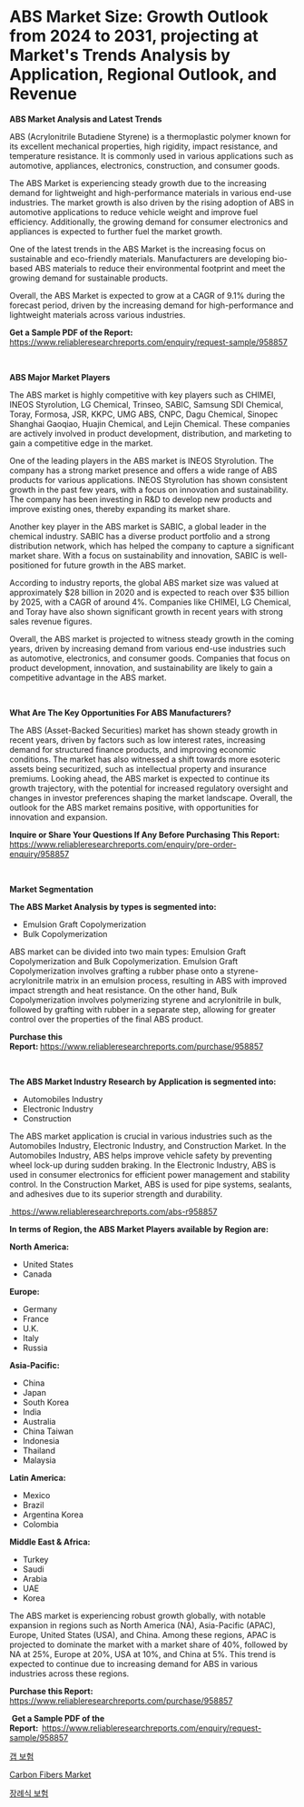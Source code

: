 <p><h1>ABS Market Size: Growth Outlook from 2024 to 2031, projecting at Market's Trends Analysis by Application, Regional Outlook, and Revenue</h1></p><p><strong>ABS Market Analysis and Latest Trends</strong></p>
<p><p>ABS (Acrylonitrile Butadiene Styrene) is a thermoplastic polymer known for its excellent mechanical properties, high rigidity, impact resistance, and temperature resistance. It is commonly used in various applications such as automotive, appliances, electronics, construction, and consumer goods.</p><p>The ABS Market is experiencing steady growth due to the increasing demand for lightweight and high-performance materials in various end-use industries. The market growth is also driven by the rising adoption of ABS in automotive applications to reduce vehicle weight and improve fuel efficiency. Additionally, the growing demand for consumer electronics and appliances is expected to further fuel the market growth.</p><p>One of the latest trends in the ABS Market is the increasing focus on sustainable and eco-friendly materials. Manufacturers are developing bio-based ABS materials to reduce their environmental footprint and meet the growing demand for sustainable products.</p><p>Overall, the ABS Market is expected to grow at a CAGR of 9.1% during the forecast period, driven by the increasing demand for high-performance and lightweight materials across various industries.</p></p>
<p><strong>Get a Sample PDF of the Report:&nbsp;</strong> <a href="https://www.reliableresearchreports.com/enquiry/request-sample/958857">https://www.reliableresearchreports.com/enquiry/request-sample/958857</a></p>
<p>&nbsp;</p>
<p><strong>ABS Major Market Players</strong></p>
<p><p>The ABS market is highly competitive with key players such as CHIMEI, INEOS Styrolution, LG Chemical, Trinseo, SABIC, Samsung SDI Chemical, Toray, Formosa, JSR, KKPC, UMG ABS, CNPC, Dagu Chemical, Sinopec Shanghai Gaoqiao, Huajin Chemical, and Lejin Chemical. These companies are actively involved in product development, distribution, and marketing to gain a competitive edge in the market.</p><p>One of the leading players in the ABS market is INEOS Styrolution. The company has a strong market presence and offers a wide range of ABS products for various applications. INEOS Styrolution has shown consistent growth in the past few years, with a focus on innovation and sustainability. The company has been investing in R&D to develop new products and improve existing ones, thereby expanding its market share.</p><p>Another key player in the ABS market is SABIC, a global leader in the chemical industry. SABIC has a diverse product portfolio and a strong distribution network, which has helped the company to capture a significant market share. With a focus on sustainability and innovation, SABIC is well-positioned for future growth in the ABS market.</p><p>According to industry reports, the global ABS market size was valued at approximately $28 billion in 2020 and is expected to reach over $35 billion by 2025, with a CAGR of around 4%. Companies like CHIMEI, LG Chemical, and Toray have also shown significant growth in recent years with strong sales revenue figures.</p><p>Overall, the ABS market is projected to witness steady growth in the coming years, driven by increasing demand from various end-use industries such as automotive, electronics, and consumer goods. Companies that focus on product development, innovation, and sustainability are likely to gain a competitive advantage in the ABS market.</p></p>
<p>&nbsp;</p>
<p><strong>What Are The Key Opportunities For ABS Manufacturers?</strong></p>
<p><p>The ABS (Asset-Backed Securities) market has shown steady growth in recent years, driven by factors such as low interest rates, increasing demand for structured finance products, and improving economic conditions. The market has also witnessed a shift towards more esoteric assets being securitized, such as intellectual property and insurance premiums. Looking ahead, the ABS market is expected to continue its growth trajectory, with the potential for increased regulatory oversight and changes in investor preferences shaping the market landscape. Overall, the outlook for the ABS market remains positive, with opportunities for innovation and expansion.</p></p>
<p><strong>Inquire or Share Your Questions If Any Before Purchasing This Report:</strong> <a href="https://www.reliableresearchreports.com/enquiry/pre-order-enquiry/958857">https://www.reliableresearchreports.com/enquiry/pre-order-enquiry/958857</a></p>
<p>&nbsp;</p>
<p><strong>Market Segmentation</strong></p>
<p><strong>The ABS Market Analysis by types is segmented into:</strong></p>
<p><ul><li>Emulsion Graft Copolymerization</li><li>Bulk Copolymerization</li></ul></p>
<p><p>ABS market can be divided into two main types: Emulsion Graft Copolymerization and Bulk Copolymerization. Emulsion Graft Copolymerization involves grafting a rubber phase onto a styrene-acrylonitrile matrix in an emulsion process, resulting in ABS with improved impact strength and heat resistance. On the other hand, Bulk Copolymerization involves polymerizing styrene and acrylonitrile in bulk, followed by grafting with rubber in a separate step, allowing for greater control over the properties of the final ABS product.</p></p>
<p><strong>Purchase this Report:&nbsp;</strong><a href="https://www.reliableresearchreports.com/purchase/958857">https://www.reliableresearchreports.com/purchase/958857</a></p>
<p>&nbsp;</p>
<p><strong>The ABS Market Industry Research by Application is segmented into:</strong></p>
<p><ul><li>Automobiles Industry</li><li>Electronic Industry</li><li>Construction</li></ul></p>
<p><p>The ABS market application is crucial in various industries such as the Automobiles Industry, Electronic Industry, and Construction Market. In the Automobiles Industry, ABS helps improve vehicle safety by preventing wheel lock-up during sudden braking. In the Electronic Industry, ABS is used in consumer electronics for efficient power management and stability control. In the Construction Market, ABS is used for pipe systems, sealants, and adhesives due to its superior strength and durability.</p></p>
<p><a href="https://www.reliableresearchreports.com/abs-r958857">&nbsp;https://www.reliableresearchreports.com/abs-r958857</a></p>
<p><strong>In terms of Region, the ABS Market Players available by Region are:</strong></p>
<p>
    <p> <strong> North America: </strong>
        <ul>
            <li>United States</li>
            <li>Canada</li>
        </ul>
        </p> 
    <p> <strong> Europe: </strong>
        <ul>
            <li>Germany</li>
            <li>France</li>
            <li>U.K.</li>
            <li>Italy</li>
            <li>Russia</li>
        </ul>
        </p> 
    <p> <strong> Asia-Pacific: </strong>
        <ul>
            <li>China</li>
            <li>Japan</li>
            <li>South Korea</li>
            <li>India</li>
            <li>Australia</li>
            <li>China Taiwan</li>
            <li>Indonesia</li>
            <li>Thailand</li>
            <li>Malaysia</li>
        </ul>
        </p> 
    <p> <strong> Latin America: </strong>
        <ul>
            <li>Mexico</li>
            <li>Brazil</li>
            <li>Argentina Korea</li>
            <li>Colombia</li>
        </ul>
        </p> 
    <p> <strong> Middle East & Africa: </strong>
        <ul>
            <li>Turkey</li>
            <li>Saudi</li>
            <li>Arabia</li>
            <li>UAE</li>
            <li>Korea</li>
        </ul>
    </p>
    </p>
<p><p>The ABS market is experiencing robust growth globally, with notable expansion in regions such as North America (NA), Asia-Pacific (APAC), Europe, United States (USA), and China. Among these regions, APAC is projected to dominate the market with a market share of 40%, followed by NA at 25%, Europe at 20%, USA at 10%, and China at 5%. This trend is expected to continue due to increasing demand for ABS in various industries across these regions.</p></p>
<p><strong>Purchase this Report: </strong><a href="https://www.reliableresearchreports.com/purchase/958857">https://www.reliableresearchreports.com/purchase/958857</a></p>
<p>&nbsp;<strong>Get a Sample PDF of the Report:&nbsp;&nbsp;</strong><a href="https://www.reliableresearchreports.com/enquiry/request-sample/958857">https://www.reliableresearchreports.com/enquiry/request-sample/958857</a></p>
<p><strong></strong></p>
<p><p><a href="https://github.com/WilburKihn5676/Market-Research-Report-List-1/blob/main/912501019307.md">갭 보험</a></p><p><a href="https://five-trouble-98a.notion.site/Carbon-Fibers-Market-Research-Report-Forecasted-for-Period-from-2024-2031-by-Market-Type-Market--195ff90587b545ab809725f3c1b47e45">Carbon Fibers Market</a></p><p><a href="https://github.com/wallacBahrtyinger567686/Market-Research-Report-List-1/blob/main/832988019308.md">장례식 보험</a></p></p>